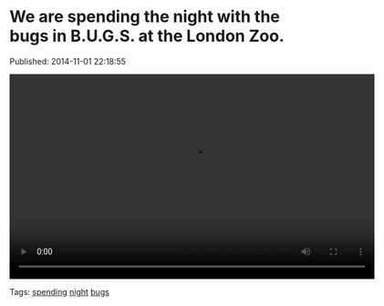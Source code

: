 
# We are spending the night with the bugs in B.U.G.S. at the London Zoo.

Published: 2014-11-01 22:18:55

<video controls="controls" autoplay="autoplay" src="101526453562.mp4" type="video/mp4" width="640" height="360"></video>

Tags: [spending](tag-spending.md) [night](tag-night.md) [bugs](tag-bugs.md)
